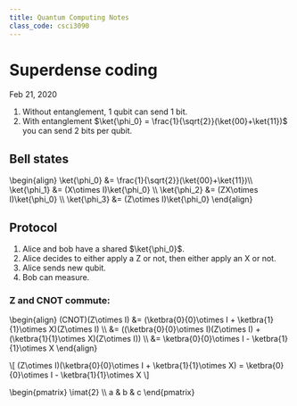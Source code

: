 ```yaml
---
title: Quantum Computing Notes
class_code: csci3090
---
```

# Superdense coding

Feb 21, 2020

1. Without entanglement, 1 qubit can send 1 bit.
2. With entanglement $\ket{\phi_0} = \frac{1}{\sqrt{2}}(\ket{00}+\ket{11})$ you can send 2 bits per qubit.

## Bell states

\begin{align}
\ket{\phi_0} &= \frac{1}{\sqrt{2}}(\ket{00}+\ket{11})\\\ 
\ket{\phi_1} &= (X\otimes I)\ket{\phi_0} \\\ 
\ket{\phi_2} &= (ZX\otimes I)\ket{\phi_0} \\\ 
\ket{\phi_3} &= (Z\otimes I)\ket{\phi_0}
\end{align}

## Protocol

1. Alice and bob have a shared $\ket{\phi_0}$.
2. Alice decides to either apply a Z or not, then either apply an X or not.
3. Alice sends new qubit.
4. Bob can measure.

### Z and CNOT commute:

\begin{align}
(CNOT)(Z\otimes I) &= (\ketbra{0}{0}\otimes I + \ketbra{1}{1}\otimes X)(Z\otimes I) \\\ 
&= ((\ketbra{0}{0}\otimes I)(Z\otimes I) + (\ketbra{1}{1}\otimes X)(Z\otimes I)) \\\ 
&= \ketbra{0}{0}\otimes I - \ketbra{1}{1}\otimes X
\end{align}

\\[
(Z\otimes I)(\ketbra{0}{0}\otimes I + \ketbra{1}{1}\otimes X) = \ketbra{0}{0}\otimes I - \ketbra{1}{1}\otimes X
\\]

\begin{pmatrix}
\imat{2} \\\ a & b & c
\end{pmatrix}
